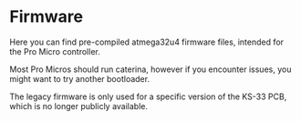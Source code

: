 # Firmware

Here you can find pre-compiled atmega32u4 firmware files, intended for the Pro Micro controller.

Most Pro Micros should run caterina, however if you encounter issues, you might want to try another bootloader.

The legacy firmware is only used for a specific version of the KS-33 PCB, which is no longer publicly available.
